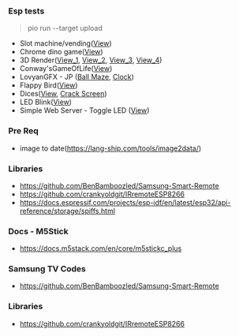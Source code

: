 ### Esp tests

> pio run --target upload

- Slot machine/vending([View](Slot_Machine))
- Chrome dino game([View](Dino_Game))
- 3D Render([View_1](3D_1), [View_2](3D_2), [View_3](3D_3), [View_4](3D_4))
- Conway'sGameOfLife([View](Game_Of_Life))
- LovyanGFX - JP ([Ball Maze](GFX_Ball_Maze), [Clock](GFX_Clock_Sample))
- Flappy Bird([View](Flappy_Bird))
- Dices([View](Dices), [Crack Screen](Crack_Screen))
- LED Blink([View](Blink))
- Simple Web Server - Toggle LED ([View](Simple_Web_Server))

### Pre Req

- image to date(https://lang-ship.com/tools/image2data/)


### Libraries
- https://github.com/BenBamboozled/Samsung-Smart-Remote
- https://github.com/crankyoldgit/IRremoteESP8266
- https://docs.espressif.com/projects/esp-idf/en/latest/esp32/api-reference/storage/spiffs.html


### Docs - M5Stick
- https://docs.m5stack.com/en/core/m5stickc_plus


### Samsung TV Codes
- https://github.com/BenBamboozled/Samsung-Smart-Remote


### Libraries
- https://github.com/crankyoldgit/IRremoteESP8266